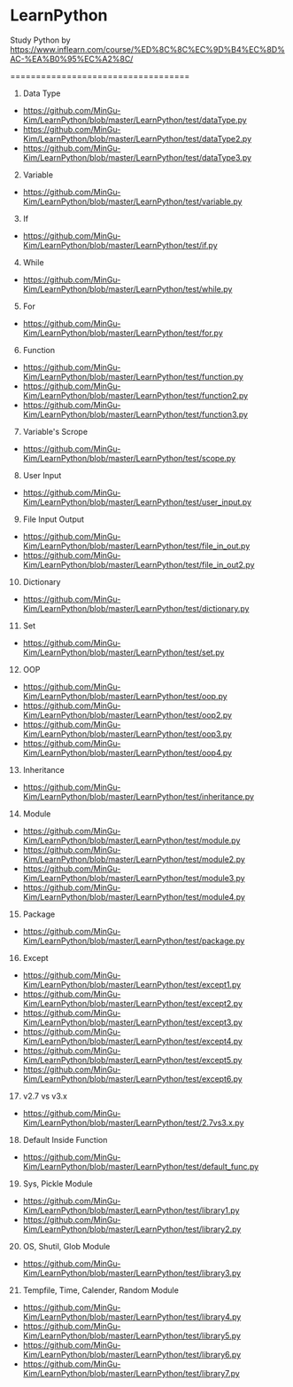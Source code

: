 # LearnPython

Study Python by https://www.inflearn.com/course/%ED%8C%8C%EC%9D%B4%EC%8D%AC-%EA%B0%95%EC%A2%8C/

===================================
1) Data Type
* https://github.com/MinGu-Kim/LearnPython/blob/master/LearnPython/test/dataType.py
* https://github.com/MinGu-Kim/LearnPython/blob/master/LearnPython/test/dataType2.py
* https://github.com/MinGu-Kim/LearnPython/blob/master/LearnPython/test/dataType3.py

2) Variable
* https://github.com/MinGu-Kim/LearnPython/blob/master/LearnPython/test/variable.py

3) If
* https://github.com/MinGu-Kim/LearnPython/blob/master/LearnPython/test/if.py

4) While
* https://github.com/MinGu-Kim/LearnPython/blob/master/LearnPython/test/while.py

5) For
* https://github.com/MinGu-Kim/LearnPython/blob/master/LearnPython/test/for.py

6) Function
* https://github.com/MinGu-Kim/LearnPython/blob/master/LearnPython/test/function.py
* https://github.com/MinGu-Kim/LearnPython/blob/master/LearnPython/test/function2.py
* https://github.com/MinGu-Kim/LearnPython/blob/master/LearnPython/test/function3.py

7) Variable's Scrope
* https://github.com/MinGu-Kim/LearnPython/blob/master/LearnPython/test/scope.py

8) User Input
* https://github.com/MinGu-Kim/LearnPython/blob/master/LearnPython/test/user_input.py

9) File Input Output
* https://github.com/MinGu-Kim/LearnPython/blob/master/LearnPython/test/file_in_out.py
* https://github.com/MinGu-Kim/LearnPython/blob/master/LearnPython/test/file_in_out2.py

10) Dictionary
* https://github.com/MinGu-Kim/LearnPython/blob/master/LearnPython/test/dictionary.py

11) Set
* https://github.com/MinGu-Kim/LearnPython/blob/master/LearnPython/test/set.py

12) OOP
* https://github.com/MinGu-Kim/LearnPython/blob/master/LearnPython/test/oop.py
* https://github.com/MinGu-Kim/LearnPython/blob/master/LearnPython/test/oop2.py
* https://github.com/MinGu-Kim/LearnPython/blob/master/LearnPython/test/oop3.py
* https://github.com/MinGu-Kim/LearnPython/blob/master/LearnPython/test/oop4.py

13) Inheritance
* https://github.com/MinGu-Kim/LearnPython/blob/master/LearnPython/test/inheritance.py

14) Module
* https://github.com/MinGu-Kim/LearnPython/blob/master/LearnPython/test/module.py
* https://github.com/MinGu-Kim/LearnPython/blob/master/LearnPython/test/module2.py
* https://github.com/MinGu-Kim/LearnPython/blob/master/LearnPython/test/module3.py
* https://github.com/MinGu-Kim/LearnPython/blob/master/LearnPython/test/module4.py

15) Package
* https://github.com/MinGu-Kim/LearnPython/blob/master/LearnPython/test/package.py

16) Except
* https://github.com/MinGu-Kim/LearnPython/blob/master/LearnPython/test/except1.py
* https://github.com/MinGu-Kim/LearnPython/blob/master/LearnPython/test/except2.py
* https://github.com/MinGu-Kim/LearnPython/blob/master/LearnPython/test/except3.py
* https://github.com/MinGu-Kim/LearnPython/blob/master/LearnPython/test/except4.py
* https://github.com/MinGu-Kim/LearnPython/blob/master/LearnPython/test/except5.py
* https://github.com/MinGu-Kim/LearnPython/blob/master/LearnPython/test/except6.py

17) v2.7 vs v3.x
* https://github.com/MinGu-Kim/LearnPython/blob/master/LearnPython/test/2.7vs3.x.py

18) Default Inside Function
* https://github.com/MinGu-Kim/LearnPython/blob/master/LearnPython/test/default_func.py

19) Sys, Pickle Module
* https://github.com/MinGu-Kim/LearnPython/blob/master/LearnPython/test/library1.py
* https://github.com/MinGu-Kim/LearnPython/blob/master/LearnPython/test/library2.py

20) OS, Shutil, Glob Module
* https://github.com/MinGu-Kim/LearnPython/blob/master/LearnPython/test/library3.py

21) Tempfile, Time, Calender, Random Module
* https://github.com/MinGu-Kim/LearnPython/blob/master/LearnPython/test/library4.py
* https://github.com/MinGu-Kim/LearnPython/blob/master/LearnPython/test/library5.py
* https://github.com/MinGu-Kim/LearnPython/blob/master/LearnPython/test/library6.py
* https://github.com/MinGu-Kim/LearnPython/blob/master/LearnPython/test/library7.py
